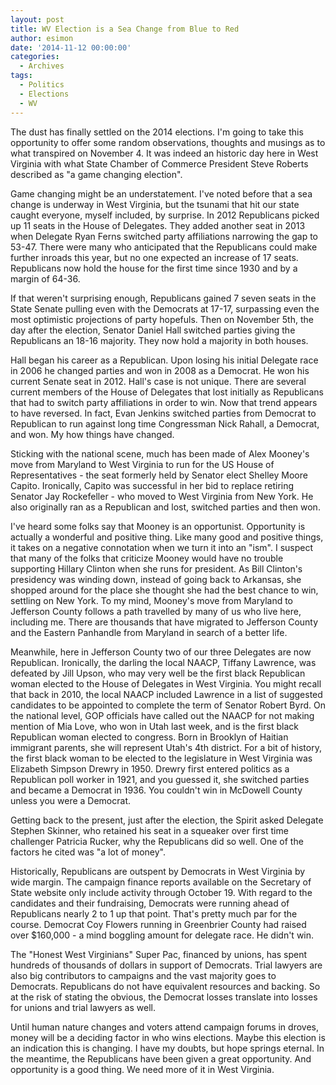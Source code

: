 ```yaml
---
layout: post
title: WV Election is a Sea Change from Blue to Red
author: esimon
date: '2014-11-12 00:00:00'
categories:
  - Archives
tags:
  - Politics
  - Elections
  - WV
---
```

The dust has finally settled on the 2014 elections. I'm going to take this opportunity to offer some random observations, thoughts and musings as to what transpired on November 4. It was indeed an historic day here in West Virginia with what State Chamber of Commerce President Steve Roberts described as "a game changing election". 

Game changing might be an understatement. I've noted before that a sea change is underway in West Virginia, but the tsunami that hit our state caught everyone, myself included, by surprise. In 2012 Republicans picked up 11 seats in the House of Delegates. They added another seat in 2013 when Delegate Ryan Ferns switched party affiliations narrowing the gap to 53-47. There were many who anticipated that the Republicans could make further inroads this year, but no one expected an increase of 17 seats. Republicans now hold the house for the first time since 1930 and by a margin of 64-36. 

If that weren't surprising enough, Republicans gained 7 seven seats in the State Senate pulling even with the Democrats at 17-17, surpassing even the most optimistic projections of party hopefuls. Then on November 5th, the day after the election, Senator Daniel Hall switched parties giving the Republicans an 18-16 majority. They now hold a majority in both houses. 

Hall began his career as a Republican. Upon losing his initial Delegate race in 2006 he changed parties and won in 2008 as a Democrat. He won his current Senate seat in 2012. Hall's case is not unique. There are several current members of the House of Delegates that lost initially as Republicans that had to switch party affiliations in order to win. Now that trend appears to have reversed. In fact, Evan Jenkins switched parties from Democrat to Republican to run against long time Congressman Nick Rahall, a Democrat, and won. My how things have changed. 

Sticking with the national scene, much has been made of Alex Mooney's move from Maryland to West Virginia to run for the US House of Representatives - the seat formerly held by Senator elect Shelley Moore Capito. Ironically, Capito was successful in her bid to replace retiring Senator Jay Rockefeller - who moved to West Virginia from New York. He also originally ran as a Republican and lost, switched parties and then won. 

I've heard some folks say that Mooney is an opportunist. Opportunity is actually a wonderful and positive thing. Like many good and positive things, it takes on a negative connotation when we turn it into an "ism". I suspect that many of the folks that criticize Mooney would have no trouble supporting Hillary Clinton when she runs for president. As Bill Clinton's presidency was winding down, instead of going back to Arkansas, she shopped around for the place she thought she had the best chance to win, settling on New York. To my mind, Mooney's move from Maryland to Jefferson County follows a path travelled by many of us who live here, including me. There are thousands that have migrated to Jefferson County and the Eastern Panhandle from Maryland in search of a better life. 

Meanwhile, here in Jefferson County two of our three Delegates are now Republican. Ironically, the darling the local NAACP, Tiffany Lawrence, was defeated by Jill Upson, who may very well be the first black Republican woman elected to the House of Delegates in West Virginia. You might recall that back in 2010, the local NAACP included Lawrence in a list of suggested candidates to be appointed to complete the term of Senator Robert Byrd. On the national level, GOP officials have called out the NAACP for not making mention of Mia Love, who won in Utah last week, and is the first black Republican woman elected to congress. Born in Brooklyn of Haitian immigrant parents, she will represent Utah's 4th district. For a bit of history, the first black woman to be elected to the legislature in West Virginia was Elizabeth Simpson Drewry in 1950. Drewry first entered politics as a Republican poll worker in 1921, and you guessed it, she switched parties and became a Democrat in 1936. You couldn't win in McDowell County unless you were a Democrat.

Getting back to the present, just after the election, the Spirit asked Delegate Stephen Skinner, who retained his seat in a squeaker over first time challenger Patricia Rucker, why the Republicans did so well. One of the factors he cited was "a lot of money". 

Historically, Republicans are outspent by Democrats in West Virginia by wide margin. The campaign finance reports available on the Secretary of State website only include activity through October 19. With regard to the candidates and their fundraising, Democrats were running ahead of Republicans nearly 2 to 1 up that point. That's pretty much par for the course. Democrat Coy Flowers running in Greenbrier County had raised over $160,000 - a mind boggling amount for delegate race. He didn't win. 

The "Honest West Virginians" Super Pac, financed by unions, has spent hundreds of thousands of dollars in support of Democrats. Trial lawyers are also big contributors to campaigns and the vast majority goes to Democrats. Republicans do not have equivalent resources and backing. So at the risk of stating the obvious, the Democrat losses translate into losses for unions and trial lawyers as well. 

Until human nature changes and voters attend campaign forums in droves, money will be a deciding factor in who wins elections. Maybe this election is an indication this is changing. I have my doubts, but hope springs eternal. In the meantime, the Republicans have been given a great opportunity. And opportunity is a good thing. We need more of it in West Virginia. 

